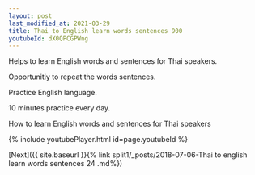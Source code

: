 ```yaml
---
layout: post
last_modified_at: 2021-03-29
title: Thai to English learn words sentences 900 
youtubeId: dX0QPCGPWng
---
```

 
 
Helps to learn English words and sentences for Thai speakers.

Opportunitiy to repeat the words sentences. 

Practice English language. 
 
10 minutes practice every day. 
 
How to learn English words and sentences for Thai speakers 
 
{% include youtubePlayer.html id=page.youtubeId %}
 
 
[Next]({{ site.baseurl }}{% link  split1/_posts/2018-07-06-Thai to english learn words sentences 24 .md%})
 

